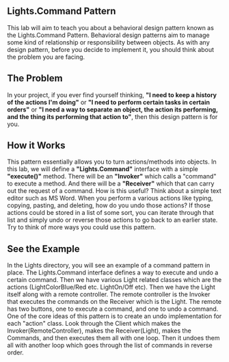 ## Lights.Command Pattern
This lab will aim to teach you about a behavioral design pattern known as the Lights.Command Pattern. 
Behavioral design patterns aim to manage some kind of relationship or responsibility between objects.
As with any design pattern, before you decide to implement it, you should think about the problem you
are facing.

## The Problem
In your project, if you ever find yourself thinking, **"I need to keep a history of
the actions I'm doing"** or **"I need to perform certain tasks in certain orders"** or
**"I need a way to separate an object, the action its performing, and the thing its
performing that action to"**, then this design pattern is for you.

## How it Works
This pattern essentially allows you to turn actions/methods into objects. In this lab,
we will define a **"Lights.Command"** interface with a simple **"execute()"** method. There will be
an **"Invoker"** which calls a "command" to execute a method. And there will be a 
**"Receiver"** which that can carry out the request of a command. How is this useful? Think
about a simple text editor such as MS Word. When you perform a various actions like
typing, copying, pasting, and deleting, how do you undo those actions? If those
actions could be stored in a list of some sort, you can iterate through that list
and simply undo or reverse those actions to go back to an earlier state. Try to think
of more ways you could use this pattern.

## See the Example
In the Lights directory, you will see an example of a command pattern in place. The Lights.Command interface defines
a way to execute and undo a certain command. Then we have various Light related 
classes which are the actions (LightColorBlue/Red etc. LightOn/Off etc). Then 
we have the Light itself along with a remote controller. The remote controller is
the Invoker that executes the commands on the Receiver which is the Light. The 
remote has two buttons, one to execute a command, and one to undo a command. One 
of the core ideas of this pattern is to create an undo implementation for each
"action" class. Look through the Client which makes the Invoker(RemoteController), 
makes the Receiver(Light), makes the Commands, and then executes them all with one
loop. Then it undoes them all with another loop which goes through the list of commands
in reverse order. 


